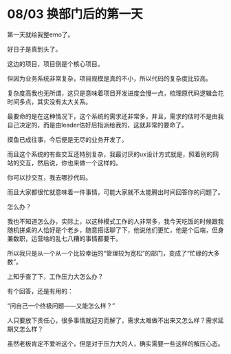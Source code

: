 # 08/03 换部门后的第一天

第一天就给我整emo了。

好日子是真到头了。

这边的项目，项目倒是个核心项目。

但因为业务系统非常复杂，项目规模是真的不小，所以代码的复杂度比较高。

复杂度高我也无所谓，这只是意味着项目开发进度会慢一点，梳理原代码逻辑会花时间多点，其实没有太大关系。

最要命的是在这种情况下，这个系统的需求还非常多，并且，需求的估时不是由我自己决定的，而是由leader估好后指派给我的，这就非常的要命了。

摸鱼已成往事，今后便是无尽的业务开发了。

而且这个系统的有些交互还特别复杂，我最讨厌的ux设计方式就是，照着别的网站的交互，然后说，你也来做一个这样的。

你可以抄交互，我去哪抄代码。

而且大家都很忙就意味着一件事情，可能大家就不太能腾出时间回答你的问题了。

怎么办？

我也不知道怎么办，实际上，以这种模式工作的人非常多，我今天吃饭的时候跟我随机拼桌的人恰好是个老乡，随意搭话聊了下，他说他们更忙，他是个后端，但身兼数职，运营啥的乱七八糟的事情都要干。

所以我只是从一个从一个比较幸运的“管理较为宽松”的部门，变成了“忙碌的大多数”。

上知乎查了下，工作压力大怎么办？

有个回答，还是有用的：

“问自己一个终极问题——又能怎么样？”

人只要放下责任心，很多事情就迎刃而解了，需求太难做不出来又怎么样？需求延期又怎么样？

虽然老板肯定不爱听这个，但是对于压力大的人，确实需要一些这样的解压心态。
